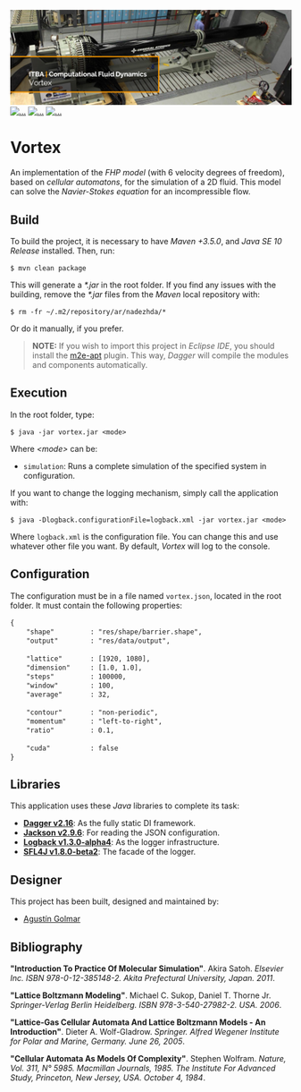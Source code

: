 [![...](res/image/readme-header.png)](https://github.com/agustin-golmar/Vortex/blob/master/doc/(2018)%20Computational%20Fluid%20Dynamics.docx)
[![...](https://img.shields.io/badge/license-WTFPL%20v2.0-red.svg)](https://github.com/agustin-golmar/Vortex/blob/master/LICENSE.md)
[![...](https://img.shields.io/badge/release-v1.0-blue.svg)](https://github.com/agustin-golmar/Vortex/releases)
[![...](https://www.travis-ci.com/agustin-golmar/Vortex.svg?branch=master)](https://www.travis-ci.com/agustin-golmar/Vortex)

# Vortex

An implementation of the _FHP model_ (with 6 velocity degrees of freedom),
based on _cellular automatons_, for the simulation of a 2D fluid. This model
can solve the _Navier-Stokes equation_ for an incompressible flow.

## Build

To build the project, it is necessary to have _Maven +3.5.0_, and
_Java SE 10 Release_ installed. Then, run:

```
$ mvn clean package
```

This will generate a _\*.jar_ in the root folder. If you find any issues with
the building, remove the _\*.jar_ files from the _Maven_ local repository
with:

```
$ rm -fr ~/.m2/repository/ar/nadezhda/*
```

Or do it manually, if you prefer.

> __NOTE:__ If you wish to import this project in _Eclipse IDE_, you should
> install the [m2e-apt](https://marketplace.eclipse.org/content/m2e-apt)
> plugin. This way, _Dagger_ will compile the modules and components
> automatically.

## Execution

In the root folder, type:

```
$ java -jar vortex.jar <mode>
```

Where _\<mode\>_ can be:

* `simulation`: Runs a complete simulation of the specified system in
configuration.

If you want to change the logging mechanism, simply call the application with:

```
$ java -Dlogback.configurationFile=logback.xml -jar vortex.jar <mode>
```

Where `logback.xml` is the configuration file. You can change this and use
whatever other file you want. By default, _Vortex_ will log to the console.

## Configuration

The configuration must be in a file named `vortex.json`, located in the root
folder. It must contain the following properties:

```
{
    "shape"         : "res/shape/barrier.shape",
    "output"        : "res/data/output",

    "lattice"       : [1920, 1080],
    "dimension"     : [1.0, 1.0],
    "steps"         : 100000,
    "window"        : 100,
    "average"       : 32,

    "contour"       : "non-periodic",
    "momentum"      : "left-to-right",
    "ratio"         : 0.1,

    "cuda"          : false
}
```

## Libraries

This application uses these _Java_ libraries to complete its task:

* __[Dagger v2.16](https://google.github.io/dagger/)__: As the fully static DI
framework.
* __[Jackson v2.9.6](https://github.com/FasterXML/jackson)__: For reading the
JSON configuration.
* __[Logback v1.3.0-alpha4](https://logback.qos.ch/)__: As the logger
infrastructure.
* __[SFL4J v1.8.0-beta2](https://www.slf4j.org/)__: The facade of the logger.

## Designer

This project has been built, designed and maintained by:

* [Agustín Golmar](https://github.com/agustin-golmar)

## Bibliography

__"Introduction To Practice Of Molecular Simulation"__. Akira Satoh. _Elsevier
Inc. ISBN 978-0-12-385148-2. Akita Prefectural University, Japan. 2011_.

__"Lattice Boltzmann Modeling"__. Michael C. Sukop, Daniel T. Thorne Jr.
_Springer-Verlag Berlin Heidelberg. ISBN 978-3-540-27982-2. USA. 2006_.

__"Lattice-Gas Cellular Automata And Lattice Boltzmann Models - An
Introduction"__. Dieter A. Wolf-Gladrow. _Springer. Alfred Wegener Institute
for Polar and Marine, Germany. June 26, 2005_.

__"Cellular Automata As Models Of Complexity"__. Stephen Wolfram. _Nature,
Vol. 311, N° 5985. Macmillan Journals, 1985. The Institute For Advanced Study,
Princeton, New Jersey, USA. October 4, 1984_.
